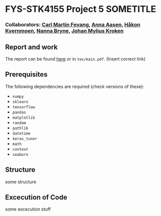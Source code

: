 # FYS-STK4155 Project 5 SOMETITLE
### Collaborators: [Carl Martin Fevang](github.com/carlmfe), [Anna Aasen](github.com/Annaaasen), [Håkon Kvernmoen](github.com/hkve), [Nanna Bryne](github.com/nannabryne), [Johan Mylius Kroken](github.com/johanmkr)

## Report and work
The report can be found [here](somelink) or in `tex/main.pdf`. (Insert correct link)

## Prerequisites
The following dependencies are required (check versions of these):

* `numpy`
* `sklearn`
* `tensorflow`
* `pandas`
* `matplotlib`
* `random`
* `pathlib`
* `datetime`
* `keras_tuner`
* `math`
* `context`
* `seaborn`


## Structure
some structure


## Excecution of Code
some excecution stuff



